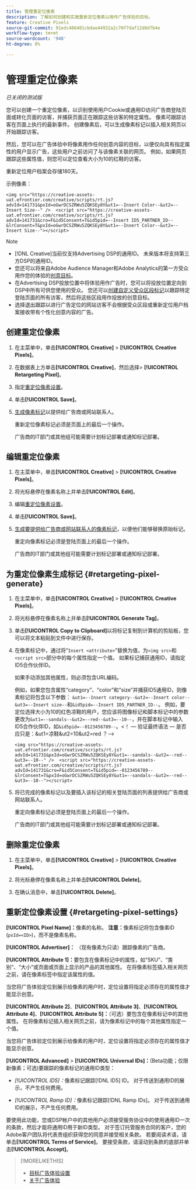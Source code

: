 ```yaml
---
title: 管理重定位像素
description: 了解如何创建和实施重新定位像素以用作广告体验的目标。
feature: Creative Pixels
source-git-commit: 91edc406401cbdae44932a2c70f7daf12d8d7b4e
workflow-type: tm+mt
source-wordcount: '948'
ht-degree: 0%

---
```


# 管理重定位像素

*已关闭的测试版*

<!-- Note to self: These aren't segments -- we don't create a pool of users. -->

您可以创建一个重定位像素，以识别使用用户Cookie或通用ID访问广告商登陆页面或转化页面的访客，并捕获页面正在跟踪这些访客的特定属性。 像素可跟踪访客在页面上执行的最新事件。 创建像素后，可以生成像素标记以插入相关网页以开始跟踪访客。<!-- Note to self: surfer id=cookie or universal ID -->

然后，您可以在广告体验中将像素用作任何创意内容的目标，以便仅向具有指定属性的用户显示广告，这些用户之前访问了与该像素关联的网页。 例如，如果网页跟踪这些属性值，则您可以定位查看大小为10的红鞋的访客。<!-- better example? Make sure they match attribute examples below -->

重新定位用户档案会存储180天。

示例像素：

```
<img src="https://creative-assets-uat.efrontier.com/creative/scripts/rt.js?advId=141731&pxId=oGwrDCSZRWu5ZQKSEy8Y&ut1=--Insert Color--&ut2=--Insert Size--" />  <script src="https://creative-assets-uat.efrontier.com/creative/scripts/rt.js?advId=141731&cro=F&id5Consent=T&id5pid=--Insert ID5_PARTNER_ID--&lrConsent=T&pxId=oGwrDCSZRWu5ZQKSEy8Y&ut1=--Insert Color--&ut2=--Insert Size--"></script>
```

>[!NOTE]
>
> * [!DNL Creative]当前仅支持Advertising DSP的通用ID。 未来版本将支持第三方DSP的通用ID。<!-- Clarify this and reword as needed -->
>* 您还可以将来自Adobe Audience Manager和Adobe Analytics的第一方受众用作您的体验的[创意目标](/help/creative/experiences/experience-settings-targeting.md)。
>* 在Advertising DSP投放位置中将体验用作广告时，您可以将投放位置定向到DSP中所有可供您使用的受众。 您还可以[创建自定义受众区段标记](/help/dsp/audiences/custom-segment-create.md)以跟踪特定登陆页面的所有访客，然后将这些区段用作投放的创意目标。
>* 选择退出跟踪以进行广告定位的网站访客不会根据受众区段或重新定位用户档案接收带有个性化创意内容的广告。

## 创建重定位像素

1. 在主菜单中，单击&#x200B;**[!UICONTROL Creative]** > **[!UICONTROL Creative Pixels]**。

1. 在数据表上方单击&#x200B;**[!UICONTROL Creative]**，然后选择> **[!UICONTROL Retargeting Pixel]**。

1. 指定[重定位像素设置](#retargeting-pixel-settings)。

1. 单击&#x200B;**[!UICONTROL Save]**。

1. [生成像素标记](#retargeting-pixel-generate)以提供给广告商或网站联系人。

   重新定位像素标记必须是页面上的最后一个操作。<!-- verify here and below -->

   广告商的IT部门或其他组可能需要计划标记部署或通知标记部署。

## 编辑重定位像素

1. 在主菜单中，单击&#x200B;**[!UICONTROL Creative]** > **[!UICONTROL Creative Pixels]**。

1. 将光标悬停在像素名称上并单击&#x200B;**[!UICONTROL Edit]**。

1. 编辑[重定位像素设置](#retargeting-pixel-settings)。

1. 单击&#x200B;**[!UICONTROL Save]**。

1. [生成要提供给广告商或网站联系人的像素标记](#retargeting-pixel-generate)，以便他们能够替换原始标记。

   重定向像素标记必须是登陆页面上的最后一个操作。

   广告商的IT部门或其他组可能需要计划标记部署或通知标记部署。

## 为重定位像素生成标记 {#retargeting-pixel-generate}

1. 在主菜单中，单击&#x200B;**[!UICONTROL Creative]** > **[!UICONTROL Creative Pixels]**。

1. 将光标悬停在像素名称上并单击&#x200B;**[!UICONTROL Generate Tag]**。

1. 单击&#x200B;**[!UICONTROL Copy to Clipboard]**&#x200B;以将标记复制到计算机的剪贴板，您可以将文本粘贴到文件中进行保存。

1. 在像素标记中，通过将“`Insert <attribute>`”替换为值，为`<img src>`和`<script src>`部分中的每个属性指定一个值。 如果标记捕获通用ID，请指定ID5合作伙伴ID。

   如果手动添加其他属性，则必须包含URL编码。

   例如，如果您包含属性“category”、“color”和“size”并捕获ID5通用ID，则像素标记将包含以下参数： `&ut1=--Insert category--&ut2=--Insert color--&ut3=--Insert size--`和`&id5pid=--Insert ID5_PARTNER_ID--`。 例如，要定位选择大小为10的红色凉鞋的用户，您应该将图像标记和脚本标记中的参数更改为`&ut1=--sandals--&ut2=--red--&ut3=--10--`，并在脚本标记中输入ID5合作伙伴ID，如`&id5pid=--0123456789--`。&lt;！ — 验证最终语法 — 是否应只是：&amp;ut1=凉鞋&amp;ut2=10&amp;ut2=red ？—>

   `<img src="https://creative-assets-uat.efrontier.com/creative/scripts/rt.js?advId=141731&pxId=oGwrDCSZRWu5ZQKSEy8Y&ut1=--sandals--&ut2=--red--&ut3=--10--" />  <script src="https://creative-assets-uat.efrontier.com/creative/scripts/rt.js?advId=141731&cro=F&id5Consent=T&id5pid=--0123456789--&lrConsent=T&pxId=oGwrDCSZRWu5ZQKSEy8Y&ut1=--sandals--&ut2=--red--&ut3=--10--"></script>`

1. 将已完成的像素标记以及要插入该标记的相关登陆页面的列表提供给广告商或网站联系人。

   重定向像素标记必须是登陆页面上的最后一个操作。

   广告商的IT部门或其他组可能需要计划标记部署或通知标记部署。

## 删除重定位像素

1. 在主菜单中，单击&#x200B;**[!UICONTROL Creative]** > **[!UICONTROL Creative Pixels]**。

1. 将光标悬停在像素名称上并单击&#x200B;**[!UICONTROL Delete]**。

1. 在确认消息中，单击&#x200B;**[!UICONTROL Delete]**。

## 重新定位像素设置 {#retargeting-pixel-settings}

**[!UICONTROL Pixel Name]：**&#x200B;像素的名称。 **注意：**&#x200B;像素标记将包含像素ID (`pxId=<ID>`)，而不是像素名称。

**[!UICONTROL Advertiser]：** （现有像素为只读）跟踪像素的广告商。

**[!UICONTROL Attribute 1]：**&#x200B;要包含在像素标记中的属性，如“SKU”、“类别”、“大小”或页面或页面上显示的产品的其他属性。 在将像素标签插入相关网页之前，请在像素标签中指定该属性的值。

当您将广告体验定位到展示给像素的用户时，定位设置将指定必须存在的属性值才能显示创意。

**[!UICONTROL Attribute 2]**、**[!UICONTROL Attribute 3]**、**[!UICONTROL Attribute 4]**、**[!UICONTROL Attribute 5]：**（可选）要包含在像素标记中的其他属性。 在将像素标记插入相关网页之前，请为像素标记中的每个其他属性指定一个值。

当您将广告体验定位到展示给像素的用户时，定位设置将指定必须存在的属性值才能显示创意。

**[!UICONTROL Advanced]** > **[!UICONTROL Universal IDs]：**(Beta功能；仅限新像素；可选)要跟踪的像素标记的通用ID类型：

* *[!UICONTROL ID5]：*&#x200B;像素标记跟踪[!DNL ID5] ID。 对于传送到通用ID的展示，不产生任何费用。

* *[!UICONTROL Ramp ID]：*&#x200B;像素标记跟踪[!DNL Ramp IDs]。 对于传送到通用ID的展示，不产生任何费用。

要使用此功能，您或DSP帐户中的其他用户必须接受服务协议中的使用通用ID一次的条款，然后才能将通用ID用于新ID类型。 对于签订托管服务合同的客户，您的Adobe客户团队将代表贵组织获得您的同意并接受相关条款。 若要阅读术语，请单击&#x200B;**[!UICONTROL Terms of Service]**。 要接受条款，请滚动到条款的底部并单击&#x200B;**[!UICONTROL Accept]**。

>[!MORELIKETHIS]
>
>* [目标广告体验设置](/help/creative/experiences/experience-settings-targeting.md)
>* [关于广告体验](/help/creative/experiences/experience-about.md)
